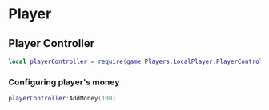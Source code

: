 # Player

## Player Controller
```lua
local playerController = require(game.Players.LocalPlayer.PlayerController)
```

### Configuring player's money
```lua
playerController:AddMoney(100)
```
